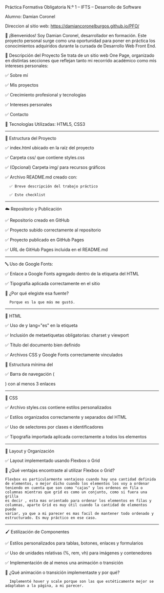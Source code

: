 Práctica Formativa Obligatoria N.º 1 – IFTS – Desarrollo de Software

Alumno: Damian Coronel

Direccion al sitio web: https://damiancoronelburgos.github.io/PFO/


👋 ¡Bienvenidos!
Soy Damian Coronel, desarrollador en formación. Este proyecto personal surge como una oportunidad para poner en práctica los conocimientos adquiridos durante la cursada de Desarrollo Web Front End.

📝 Descripción del Proyecto
Se trata de un sitio web One Page, organizado en distintas secciones que reflejan tanto mi recorrido académico como mis intereses personales:

✅ Sobre mí

✅ Mis proyectos

✅ Crecimiento profesional y tecnologías

✅ Intereses personales

✅ Contacto

🌱 Tecnologías Utilizadas: HTML5, CSS3

__________________________________________________________


📁 Estructura del Proyecto

  ✅ index.html ubicado en la raíz del proyecto

  ✅ Carpeta css/ que contiene styles.css

  ✅ (Opcional) Carpeta img/ para recursos gráficos

  ✅ Archivo README.md creado con:
  
      ✅ Breve descripción del trabajo práctico

      ✅ Este checklist


__________________________________________________________
☁️ Repositorio y Publicación

✅ Repositorio creado en GitHub

✅ Proyecto subido correctamente al repositorio

✅ Proyecto publicado en GitHub Pages

✅ URL de GitHub Pages incluida en el README.md

__________________________________________________________

🔤 Uso de Google Fonts:

  ✅ Enlace a Google Fonts agregado dentro de la etiqueta <head> del HTML

  ✅ Tipografía aplicada correctamente en el sitio

  📝 ¿Por qué elegiste esa fuente?

      Porque es la que más me gustó.
__________________________________________________________
🧱 HTML

  ✅ Uso de <!DOCTYPE html> y lang="es" en la etiqueta <html>

  ✅ Inclusión de metaetiquetas obligatorias: charset y viewport

  ✅ Título del documento bien definido

  ✅ Archivos CSS y Google Fonts correctamente vinculados

  🔗 Estructura mínima del <main>
  
  ✅ Barra de navegación (<nav>) con al menos 3 enlaces
__________________________________________________________
🎨 CSS

  ✅ Archivo styles.css contiene estilos personalizados

  ✅ Estilos organizados correctamente y separados del HTML

  ✅ Uso de selectores por clases e identificadores

  ✅ Tipografía importada aplicada correctamente a todos los elementos
__________________________________________________________
🧩 Layout y Organización

  ✅ Layout implementado usando Flexbox o Grid

  📝 ¿Qué ventajas encontraste al utilizar Flexbox o Grid?

    Flexbox es particularmente ventajoso cuando hay una cantidad definida de elementos, o mejor dicho cuando los elementos los voy a ordenar
    teniendo en cuenta que son como "cajas" y los ordenos en fila o columnas mientras que grid es como un conjunto, como si fuera una grilla  
    es decir , esta mas orientado para ordenar los elementos en filas y columnas, aparte Grid es muy útil cuando la cantidad de elementos puede
    variar, ya que a mi parecer es mas facil de mantener todo ordenado y estructurado. Es muy práctico en ese caso.
__________________________________________________________
🖌️ Estilización de Componentes

  ✅ Estilos personalizados para tablas, botones, enlaces y formularios

  ✅ Uso de unidades relativas (%, rem, vh) para imágenes y contenedores

  ✅ Implementación de al menos una animación o transición

  📝 ¿Qué animación o transición implementaste y por qué?

      Implementé hover y scale porque son las que estéticamente mejor se adaptaban a la página, a mi parecer.
